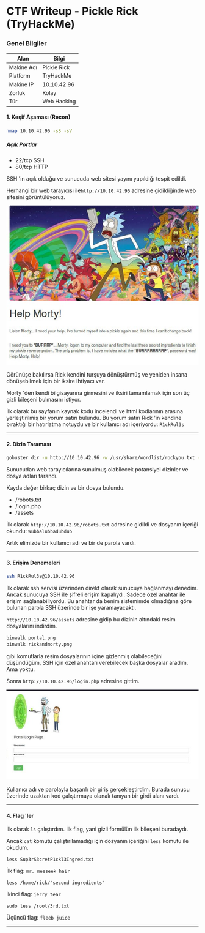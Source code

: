 
# CTF Writeup - Pickle Rick (TryHackMe)


### Genel Bilgiler

| Alan       | Bilgi       |
| ---------- | ----------- |
| Makine Adı | Pickle Rick |
| Platform   | TryHackMe   |
| Makine IP  | 10.10.42.96 |
| Zorluk     | Kolay       |
| Tür        | Web Hacking |

#### 1. Keşif Aşaması (Recon)

```bash
nmap 10.10.42.96 -sS -sV
```

##### Açık Portlar

- 22/tcp SSH
- 80/tcp HTTP

SSH 'in açık olduğu ve sunucuda web sitesi yayını yapıldığı tespit edildi.

Herhangi bir web tarayıcısı ile`http://10.10.42.96` adresine gidildiğinde web sitesini görüntülüyoruz.

![](./images/website.jpeg)

Görünüşe bakılırsa Rick kendini turşuya dönüştürmüş ve yeniden insana dönüşebilmek için bir iksire ihtiyacı var.

Morty 'den kendi bilgisayarına girmesini ve iksiri tamamlamak için son üç gizli bileşeni bulmasını istiyor.

İlk olarak bu sayfanın kaynak kodu incelendi ve html kodlarının arasına yerleştirilmiş bir yorum satırı bulundu. Bu yorum satırı Rick 'in kendine bıraktığı bir hatırlatma notuydu ve bir kullanıcı adı içeriyordu: `R1ckRul3s`

---
#### 2. Dizin Taraması

```bash
gobuster dir -u http://10.10.42.96 -w /usr/share/wordlist/rockyou.txt -x txt,php,html
```

Sunucudan web tarayıcılarına sunulmuş olabilecek potansiyel dizinler ve dosya adları tarandı.

Kayda değer birkaç dizin ve bir dosya bulundu.

- /robots.txt
- /login.php
- /assets

İlk olarak `http://10.10.42.96/robots.txt` adresine gidildi ve dosyanın içeriği okundu: `Wubbalubbadubdub`

Artık elimizde bir kullanıcı adı ve bir de parola vardı.

---
#### 3. Erişim Denemeleri

```bash
ssh R1ckRul3s@10.10.42.96
```

İlk olarak ssh servisi üzerinden direkt olarak sunucuya bağlanmayı denedim. Ancak sunucuya SSH ile şifreli erişim kapalıydı. Sadece özel anahtar ile erişim sağlanabiliyordu. Bu anahtar da benim sistemimde olmadığına göre bulunan parola SSH üzerinde bir işe yaramayacaktı.

`http://10.10.42.96/assets` adresine gidip bu dizinin altındaki resim dosyalarını indirdim.

```bash
binwalk portal.png
binwalk rickandmorty.png
```

gibi komutlarla resim dosyalarının içine gizlenmiş olabileceğini düşündüğüm, SSH için özel anahtarı verebilecek başka dosyalar aradım. Ama yoktu.

Sonra `http://10.10.42.96/login.php` adresine gittim.

![](./images/portal.jpeg)

Kullanıcı adı ve parolayla başarılı bir giriş gerçekleştirdim. Burada sunucu üzerinde uzaktan kod çalıştırmaya olanak tanıyan bir girdi alanı vardı.

---
#### 4. Flag 'ler

İlk olarak `ls` çalıştırdım. İlk flag, yani gizli formülün ilk bileşeni buradaydı.

Ancak `cat` komutu çalıştırılamadığı için dosyanın içeriğini `less` komutu ile okudum.

```
less Sup3rS3cretP1ckl3Ingred.txt
```

İlk flag: `mr. meeseek hair`


```
less /home/rick/"second ingredients"
```

İkinci flag: `jerry tear`


```
sudo less /root/3rd.txt
```

Üçüncü flag: `fleeb juice`

---




